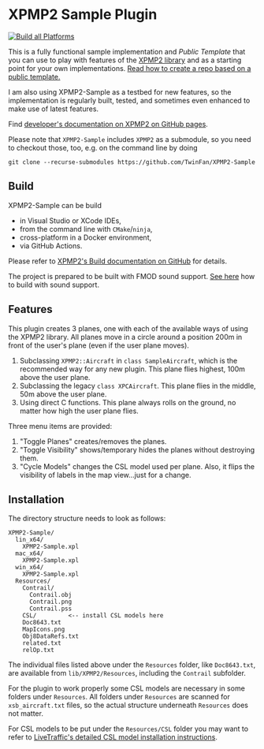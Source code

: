 XPMP2 Sample Plugin
=========

[![Build all Platforms](https://github.com/xairline/fly-with-me/actions/workflows/build.yml/badge.svg)](https://github.com/xairline/fly-with-me/actions/workflows/build.yml)

This is a fully functional sample implementation and _Public Template_
that you can use to play with features of the [XPMP2 library](https://github.com/TwinFan/XPMP2)
and as a starting point for your own implementations.
[Read how to create a repo based on a public template.](https://docs.github.com/en/repositories/creating-and-managing-repositories/creating-a-repository-from-a-template)

I am also using XPMP2-Sample as a testbed for new features, so the implementation
is regularly built, tested, and sometimes even enhanced to make use of
latest features.

Find [developer's documentation on XPMP2 on GitHub pages](https://twinfan.github.io/XPMP2/).

Please note that `XPMP2-Sample` includes `XPMP2` as a submodule,
so you need to checkout those, too, e.g. on the command line by doing
```
git clone --recurse-submodules https://github.com/TwinFan/XPMP2-Sample
```

## Build ##

XPMP2-Sample can be build
- in Visual Studio or XCode IDEs,
- from the command line with `CMake`/`ninja`,
- cross-platform in a Docker environment,
- via GitHub Actions.

Please refer to
[XPMP2's Build documentation on GitHub](https://twinfan.github.io/XPMP2/Building.html)
for details.

The project is prepared to be built with FMOD sound support.
[See here](https://twinfan.github.io/XPMP2/Sound.html#building-xpmp2-with-fmod-sound-support)
how to build with sound support.

## Features ##

This plugin creates 3 planes, one with each of the available ways of using the XPMP2 library.
All planes move in a circle around a position 200m in front of the user's plane
(even if the user plane moves).
1. Subclassing `XPMP2::Aircraft` in `class SampleAircraft`,
   which is the recommended way for any new plugin. This plane flies
   highest, 100m above the user plane.
2. Subclassing the legacy `class XPCAircraft`. This plane flies in the middle,
   50m above the user plane.
3. Using direct C functions. This plane always rolls on the ground, no matter how
   high the user plane flies.

Three menu items are provided:

 1. "Toggle Planes" creates/removes the planes.
 2. "Toggle Visibility" shows/temporary hides the planes without destroying them.
 3. "Cycle Models" changes the CSL model used per plane.
     Also, it flips the visibility of labels in the map view...just for a change.

## Installation ##

The directory structure needs to look as follows:

```
XPMP2-Sample/
  lin_x64/
    XPMP2-Sample.xpl
  mac_x64/
    XPMP2-Sample.xpl
  win_x64/
    XPMP2-Sample.xpl
  Resources/
    Contrail/
      Contrail.obj
      Contrail.png
      Contrail.pss
    CSL/         <-- install CSL models here
    Doc8643.txt
    MapIcons.png
    Obj8DataRefs.txt
    related.txt
    relOp.txt
```

The individual files listed above under the `Resources` folder, like `Doc8643.txt`, are available
from `lib/XPMP2/Resources`, including the `Contrail` subfolder.

For the plugin to work properly some CSL models are necessary in some folders
under `Resources`. All folders under `Resources` are scanned for
`xsb_aircraft.txt` files, so the actual structure underneath `Resources` does not matter.

For CSL models to be put under the `Resources/CSL` folder you may want to refer to
[LiveTraffic's detailed CSL model installation instructions](https://twinfan.gitbook.io/livetraffic/setup/installation/step-by-step#bluebell-csl-package-by-oktalist).